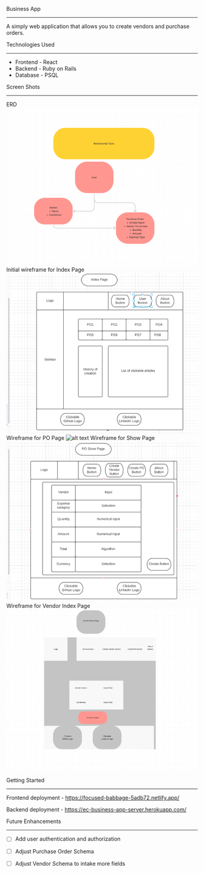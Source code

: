 Business App
- - - -

A simply web application that allows you to create vendors and purchase orders.



Technologies Used
- - - -
* Frontend - React
* Backend - Ruby on Rails
* Database - PSQL


Screen Shots
- - - -
ERD
![alt text](./images/ERD.png)
Initial wireframe for Index Page
![alt text](./images/Wireframe-index-page.png)
Wireframe for PO Page
![alt text](./images/Wireframe-po-page.png)
Wireframe for Show Page
![alt text](./images/Wireframe-show-page.png)
Wireframe for Vendor Index Page
![alt text](./images/Wireframe-vendor-index-page.png)



Getting Started
- - - -
Frontend deployment - https://focused-babbage-5adb72.netlify.app/

Backend deployment - https://ec-business-app-server.herokuapp.com/





Future Enhancements
- - - -
- [ ] Add user authentication and authorization
- [ ] Adjust Purchase Order Schema 
- [ ] Adjust Vendor Schema to intake more fields


